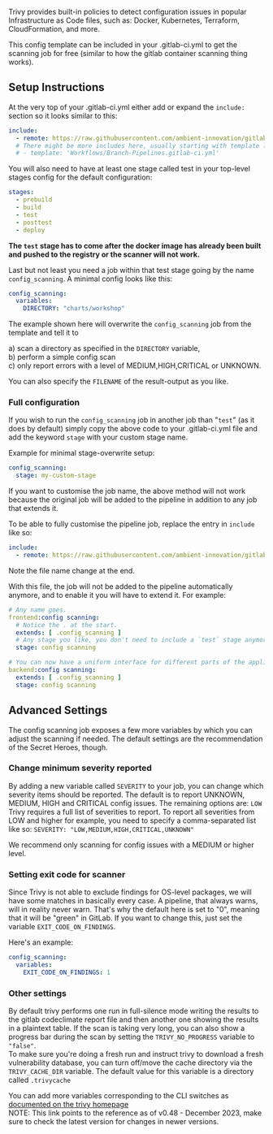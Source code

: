 Trivy provides built-in policies to detect configuration issues in popular Infrastructure as Code files, such as: Docker, Kubernetes, Terraform, CloudFormation, and more.

This config template can be included in your .gitlab-ci.yml to get the scanning job for free (similar to how the gitlab container scanning thing works).

## Setup Instructions
At the very top of your .gitlab-ci.yml either add or expand the `include:` section so it looks similar to this:  
```yaml
include:
  - remote: https://raw.githubusercontent.com/ambient-innovation/gitlab-trivy-config-checks/main/config-checks.yaml
  # There might be more includes here, usually starting with template like the following:
  # - template: 'Workflows/Branch-Pipelines.gitlab-ci.yml'
```

You will also need to have at least one stage called test in your top-level stages config for the default configuration:  
```yaml
stages:
  - prebuild
  - build
  - test
  - posttest
  - deploy
```  
**The `test` stage has to come after the docker image has already been built and pushed to the registry or the scanner will not work.**

Last but not least you need a job within that test stage going by the name `config_scanning`. A minimal config looks like this:  
```yaml
config_scanning:
  variables:
    DIRECTORY: "charts/workshop"
```

The example shown here will overwrite the `config_scanning` job from the template and tell it to

a) scan a directory as specified in the `DIRECTORY` variable,\
b) perform a simple config scan\
c) only report errors with a level of MEDIUM,HIGH,CRITICAL or UNKNOWN.  

You can also specify the `FILENAME` of the result-output as you like. 

### Full configuration
If you wish to run the `config_scanning` job in another job than "`test`" (as it does by default) simply copy the above code to your .gitlab-ci.yml file and add the keyword `stage` with your custom stage name.

Example for minimal stage-overwrite setup:

```yaml
config_scanning:
  stage: my-custom-stage
```

If you want to customise the job name, the above method will not work because the original job will be added to the pipeline in addition to any job that extends it.

To be able to fully customise the pipeline job, replace the entry in `include` like so:
```yaml
include:
  - remote: https://raw.githubusercontent.com/ambient-innovation/gitlab-trivy-config-checks/main/config-checks.template.yaml
```

Note the file name change at the end.

With this file, the job will not be added to the pipeline automatically anymore, and to enable it you will have to extend it. For example:
```yaml
# Any name goes.
frontend:config scanning:
  # Notice the . at the start.
  extends: [ .config_scanning ]
  # Any stage you like, you don't need to include a `test` stage anymore.
  stage: config scanning

# You can now have a uniform interface for different parts of the application:
backend:config scanning:
  extends: [ .config_scanning ]
  stage: config scanning
```

## Advanced Settings  
The config scanning job exposes a few more variables by which you can adjust the scanning if needed. The default settings are the recommendation of the Secret Heroes, though.  

### Change minimum severity reported
By adding a new variable called `SEVERITY` to your job, you can change which severity items should be reported. The default is to report UNKNOWN, MEDIUM, HIGH and CRITICAL config issues. The remaining options are: `LOW`
Trivy requires a full list of severities to report. To report all severities from LOW and higher for example, you need to specify a comma-separated list like so: `SEVERITY: "LOW,MEDIUM,HIGH,CRITICAL,UNKNOWN"`

We recommend only scanning for config issues with a MEDIUM or higher level.

### Setting exit code for scanner

Since Trivy is not able to exclude findings for OS-level packages, we will have some matches in basically every case. 
A pipeline, that always warns, will in reality never warn. That's why the default here is set to "0", meaning that it 
will be "green" in GitLab. If you want to change this, just set the variable `EXIT_CODE_ON_FINDINGS`.

Here's an example:
```yaml
config_scanning:
  variables:
    EXIT_CODE_ON_FINDINGS: 1
```

### Other settings
By default trivy performs one run in full-silence mode writing the results to the gitlab codeclimate report file and then another one showing the results in a plaintext table. If the scan is taking very long, you can also show a progress bar during the scan by setting the `TRIVY_NO_PROGRESS` variable to `"false"`.  
To make sure you're doing a fresh run and instruct trivy to download a fresh vulnerability database, you can turn off/move the cache directory via the `TRIVY_CACHE_DIR` variable. The default value for this variable is a directory called `.trivycache`

You can add more variables corresponding to the CLI switches as [documented on the trivy homepage](https://aquasecurity.github.io/trivy/v0.48/docs/references/configuration/cli/trivy/)  
NOTE: This link points to the reference as of v0.48 - December 2023, make sure to check the latest version for changes in newer versions.
